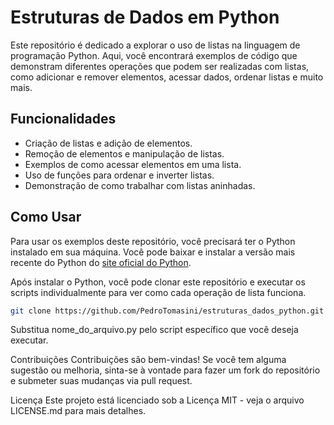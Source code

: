
# Estruturas de Dados em Python

Este repositório é dedicado a explorar o uso de listas na linguagem de programação Python. Aqui, você encontrará exemplos de código que demonstram diferentes operações que podem ser realizadas com listas, como adicionar e remover elementos, acessar dados, ordenar listas e muito mais.

## Funcionalidades

- Criação de listas e adição de elementos.
- Remoção de elementos e manipulação de listas.
- Exemplos de como acessar elementos em uma lista.
- Uso de funções para ordenar e inverter listas.
- Demonstração de como trabalhar com listas aninhadas.

## Como Usar

Para usar os exemplos deste repositório, você precisará ter o Python instalado em sua máquina. Você pode baixar e instalar a versão mais recente do Python do [site oficial do Python](https://www.python.org/downloads/).

Após instalar o Python, você pode clonar este repositório e executar os scripts individualmente para ver como cada operação de lista funciona.

```bash
git clone https://github.com/PedroTomasini/estruturas_dados_python.git
```



Substitua nome_do_arquivo.py pelo script específico que você deseja executar.

Contribuições
Contribuições são bem-vindas! Se você tem alguma sugestão ou melhoria, sinta-se à vontade para fazer um fork do repositório e submeter suas mudanças via pull request.

Licença
Este projeto está licenciado sob a Licença MIT - veja o arquivo LICENSE.md para mais detalhes.
